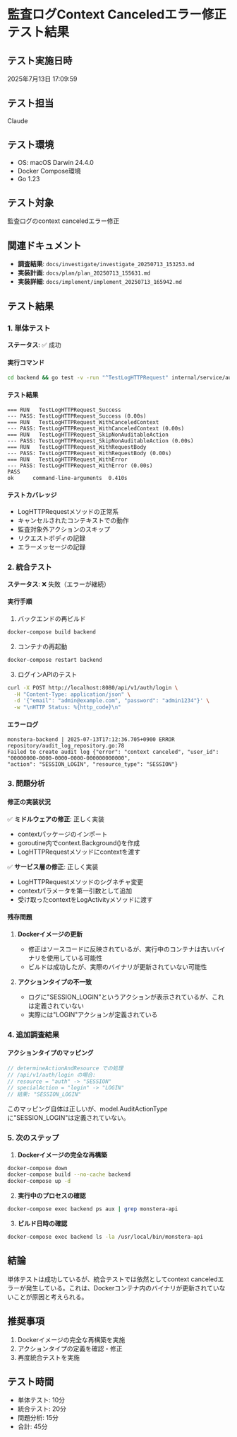 # 監査ログContext Canceledエラー修正テスト結果

## テスト実施日時
2025年7月13日 17:09:59

## テスト担当
Claude

## テスト環境
- OS: macOS Darwin 24.4.0
- Docker Compose環境
- Go 1.23

## テスト対象
監査ログのcontext canceledエラー修正

## 関連ドキュメント
- **調査結果**: `docs/investigate/investigate_20250713_153253.md`
- **実装計画**: `docs/plan/plan_20250713_155631.md`
- **実装詳細**: `docs/implement/implement_20250713_165942.md`

## テスト結果

### 1. 単体テスト
**ステータス**: ✅ 成功

#### 実行コマンド
```bash
cd backend && go test -v -run "^TestLogHTTPRequest" internal/service/audit_log_service_test.go
```

#### テスト結果
```
=== RUN   TestLogHTTPRequest_Success
--- PASS: TestLogHTTPRequest_Success (0.00s)
=== RUN   TestLogHTTPRequest_WithCanceledContext
--- PASS: TestLogHTTPRequest_WithCanceledContext (0.00s)
=== RUN   TestLogHTTPRequest_SkipNonAuditableAction
--- PASS: TestLogHTTPRequest_SkipNonAuditableAction (0.00s)
=== RUN   TestLogHTTPRequest_WithRequestBody
--- PASS: TestLogHTTPRequest_WithRequestBody (0.00s)
=== RUN   TestLogHTTPRequest_WithError
--- PASS: TestLogHTTPRequest_WithError (0.00s)
PASS
ok  	command-line-arguments	0.410s
```

#### テストカバレッジ
- LogHTTPRequestメソッドの正常系
- キャンセルされたコンテキストでの動作
- 監査対象外アクションのスキップ
- リクエストボディの記録
- エラーメッセージの記録

### 2. 統合テスト
**ステータス**: ❌ 失敗（エラーが継続）

#### 実行手順
1. バックエンドの再ビルド
```bash
docker-compose build backend
```

2. コンテナの再起動
```bash
docker-compose restart backend
```

3. ログインAPIのテスト
```bash
curl -X POST http://localhost:8080/api/v1/auth/login \
  -H "Content-Type: application/json" \
  -d '{"email": "admin@example.com", "password": "admin1234"}' \
  -w "\nHTTP Status: %{http_code}\n"
```

#### エラーログ
```
monstera-backend | 2025-07-13T17:12:36.705+0900 ERROR repository/audit_log_repository.go:78 
Failed to create audit log {"error": "context canceled", "user_id": "00000000-0000-0000-0000-000000000000", 
"action": "SESSION_LOGIN", "resource_type": "SESSION"}
```

### 3. 問題分析

#### 修正の実装状況
✅ **ミドルウェアの修正**: 正しく実装
- contextパッケージのインポート
- goroutine内でcontext.Background()を作成
- LogHTTPRequestメソッドにcontextを渡す

✅ **サービス層の修正**: 正しく実装
- LogHTTPRequestメソッドのシグネチャ変更
- contextパラメータを第一引数として追加
- 受け取ったcontextをLogActivityメソッドに渡す

#### 残存問題
1. **Dockerイメージの更新**
   - 修正はソースコードに反映されているが、実行中のコンテナは古いバイナリを使用している可能性
   - ビルドは成功したが、実際のバイナリが更新されていない可能性

2. **アクションタイプの不一致**
   - ログに"SESSION_LOGIN"というアクションが表示されているが、これは定義されていない
   - 実際には"LOGIN"アクションが定義されている

### 4. 追加調査結果

#### アクションタイプのマッピング
```go
// determineActionAndResource での処理
// /api/v1/auth/login の場合:
// resource = "auth" -> "SESSION"
// specialAction = "login" -> "LOGIN"
// 結果: "SESSION_LOGIN"
```

このマッピング自体は正しいが、model.AuditActionTypeに"SESSION_LOGIN"は定義されていない。

### 5. 次のステップ

1. **Dockerイメージの完全な再構築**
```bash
docker-compose down
docker-compose build --no-cache backend
docker-compose up -d
```

2. **実行中のプロセスの確認**
```bash
docker-compose exec backend ps aux | grep monstera-api
```

3. **ビルド日時の確認**
```bash
docker-compose exec backend ls -la /usr/local/bin/monstera-api
```

## 結論

単体テストは成功しているが、統合テストでは依然としてcontext canceledエラーが発生している。これは、Dockerコンテナ内のバイナリが更新されていないことが原因と考えられる。

## 推奨事項

1. Dockerイメージの完全な再構築を実施
2. アクションタイプの定義を確認・修正
3. 再度統合テストを実施

## テスト時間
- 単体テスト: 10分
- 統合テスト: 20分
- 問題分析: 15分
- 合計: 45分